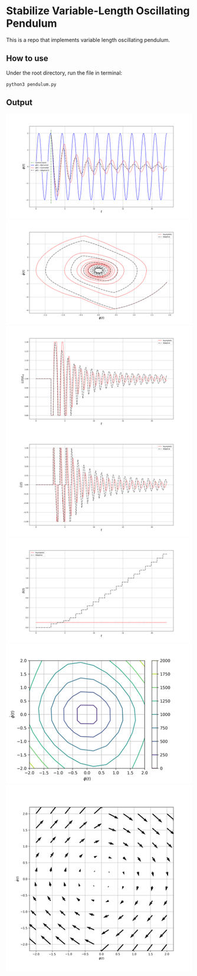 # Stabilize Variable-Length Oscillating Pendulum
This is a repo that implements variable length oscillating pendulum.

## How to use
Under the root directory, run the file in terminal:
```
python3 pendulum.py
```

## Output
![1](/images/phi.png)
![2](/images/phi_dphi.png)
![3](/images/length.png)
![4](/images/dlength.png)
![5](/images/delta.png)
![6](/LF_contour.png)
![7](/vector_field.png)
